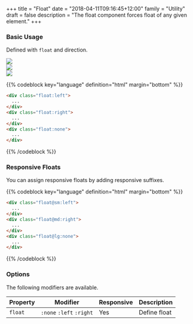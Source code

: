 +++
title = "Float"
date = "2018-04-11T09:16:45+12:00"
family = "Utility"
draft = false
description = "The float component forces float of any given element."
+++

### Basic Usage

Defined with `float` and direction.

<div class="row margin-bottom:2">
  <div class="column:12">
    <div class="width:10 height:10 float:left">
      <img src="https://placeimg.com/500/500/people">
    </div>
  </div>
</div>
<div class="row margin-bottom:2">
  <div class="column:12">
    <div class="width:10 height:10 float:right">
      <img src="https://placeimg.com/500/500/people">
    </div>
  </div>
</div>
<div class="row margin-bottom:2">
  <div class="column:12">
    <div class="width:10 height:10 float:none">
      <img src="https://placeimg.com/500/500/people">
    </div>
  </div>
</div>

{{% codeblock key="language" definition="html" margin="bottom" %}}
```html
<div class="float:left">
  ...
</div>
<div class="float:right">
  ...
</div>
<div class="float:none">
  ...
</div>
```
{{% /codeblock %}}

### Responsive Floats

You can assign responsive floats by adding responsive suffixes.

{{% codeblock key="language" definition="html" margin="bottom" %}}
```html
<div class="float@sm:left">
  ...
</div>
<div class="float@md:right">
  ...
</div>
<div class="float@lg:none">
  ...
</div>
```
{{% /codeblock %}}

### Options

The following modifiers are available.

<table class="table width:100% table:pile table@sm:unpile">
  <thead>
    <tr>
      <th>
        Property
      </th>
      <th>
        Modifier
      </th>
      <th>
        Responsive
      </th>
      <th>
        Description
      </th>
    </tr>
  </thead>
  <tr>
    <td data-label="Properties">
      <code>float</code>
    </td>
    <td data-label="Attributes">
      <code>:none</code> <code>:left</code> <code>:right</code>
    </td>
    <td data-label="Responsive">
      Yes
    </td>
    <td class="row:reverse">
      Define float
    </td>
  </tr>
</table>
